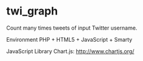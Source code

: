 twi_graph
=========

Count many times tweets of input Twitter username. 

Environment
PHP + HTML5 + JavaScript + Smarty

JavaScript Library
Chart.js: http://www.chartjs.org/
